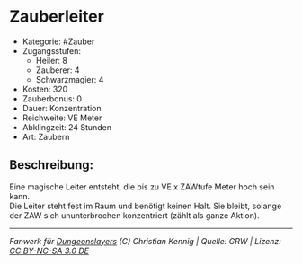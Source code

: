 # Zauberleiter  
- Kategorie: #Zauber  
- Zugangsstufen:  
  - Heiler: 8  
  - Zauberer: 4  
  - Schwarzmagier: 4  
- Kosten: 320  
- Zauberbonus: 0  
- Dauer: Konzentration  
- Reichweite: VE Meter  
- Abklingzeit: 24 Stunden  
- Art: Zaubern     

## Beschreibung:
Eine magische Leiter entsteht, die bis zu VE x ZAWtufe Meter hoch sein kann.<br>Die Leiter steht fest im Raum und benötigt keinen Halt. Sie bleibt, solange der ZAW sich ununterbrochen konzentriert (zählt als ganze Aktion).


___
*Fanwerk für [Dungeonslayers](https://www.dungeonslayers.net/) (C) Christian Kennig | Quelle: GRW | Lizenz: [CC BY-NC-SA 3.0 DE](https://creativecommons.org/licenses/by-nc-sa/3.0/de/)*